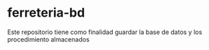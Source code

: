 # ferreteria-bd
Este repositorio tiene como finalidad guardar la base de datos y los procedimiento almacenados 
